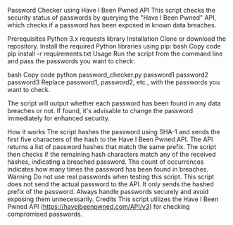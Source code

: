 Password Checker using Have I Been Pwned API
This script checks the security status of passwords by querying the "Have I Been Pwned" API, which checks if a password has been exposed in known data breaches.

Prerequisites
Python 3.x
requests library
Installation
Clone or download the repository.
Install the required Python libraries using pip:
bash
Copy code
pip install -r requirements.txt
Usage
Run the script from the command line and pass the passwords you want to check:

bash
Copy code
python password_checker.py password1 password2 password3
Replace password1, password2, etc., with the passwords you want to check.

The script will output whether each password has been found in any data breaches or not. If found, it's advisable to change the password immediately for enhanced security.

How it works
The script hashes the password using SHA-1 and sends the first five characters of the hash to the Have I Been Pwned API.
The API returns a list of password hashes that match the same prefix.
The script then checks if the remaining hash characters match any of the received hashes, indicating a breached password.
The count of occurrences indicates how many times the password has been found in breaches.
Warning
Do not use real passwords when testing this script.
This script does not send the actual password to the API. It only sends the hashed prefix of the password.
Always handle passwords securely and avoid exposing them unnecessarily.
Credits
This script utilizes the Have I Been Pwned API (https://haveibeenpwned.com/API/v3) for checking compromised passwords.

